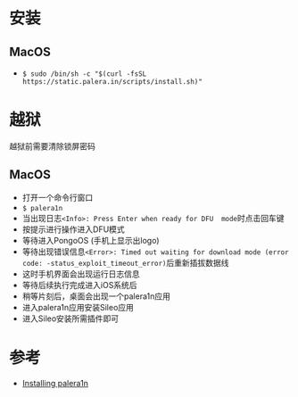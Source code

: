 # 安装
## MacOS
* `$ sudo /bin/sh -c "$(curl -fsSL https://static.palera.in/scripts/install.sh)"`
# 越狱
越狱前需要清除锁屏密码
## MacOS
* 打开一个命令行窗口
* `$ palera1n`
* 当出现日志`<Info>: Press Enter when ready for DFU  mode`时点击回车键
* 按提示进行操作进入DFU模式
* 等待进入PongoOS (手机上显示出logo)
* 等待出现错误信息`<Error>: Timed out waiting for download mode (error code: -status_exploit_timeout_error)`后重新插拔数据线
* 这时手机界面会出现运行日志信息
* 等待后续执行完成进入iOS系统后
* 稍等片刻后，桌面会出现一个palera1n应用
* 进入palera1n应用安装Sileo应用
* 进入Sileo安装所需插件即可
# 参考
- [Installing palera1n](https://ios.cfw.guide/installing-palera1n/#running-palera1n-1)
